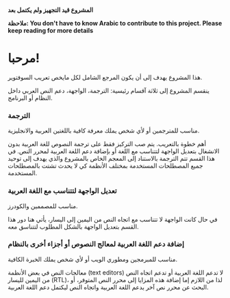 **المشروع قيد التجهيز ولم يكتمل بعد**

**ملاحظة: You don't have to know Arabic to contribute to this project. Please keep reading for more details**

# مرحبا!
هذا المشروع يهدف إلى أن يكون المرجع الشامل لكل مايخص تعريب السوفتوير.

ينقسم المشروع إلى ثلاثة آقسام رئيسية: الترجمة، الواجهة، دعم النص العربي داخل النظام أو البرنامج.
### الترجمة
مناسب للمترجمين أو لأي شخص يملك معرفة كافية باللغتين العربية والانجليزية.

أهم خطوة بالتعريب.
يتم صب التركيز فقط على ترجمة النصوص للغة العربية بدون الانشغال بتعديل الواجهة لتتناسب مع اللغة أو بإضافة دعم اللغة العربية لمحرر النص.
في هذا القسم تتم الترجمة بالاستناد إلى المعجم الخاص بالمشروع والذي يهدف إلى توحيد جميع المصطلحات المستخدمة بمختلف الأنظمة كي لا يحدث تشتت بالمصطلحات المستخدمة.

### تعديل الواجهة لتتناسب مع اللغة العربية
مناسب للمصممين والكودرز.

في حال كانت الواجهة لا تتناسب مع اتجاه النص من اليمين إلى اليسار، يأتي هنا دور هذا القسم بتعديل الواجهة بالشكل المطلوب لتتناسق معه.

### إضافة دعم اللغة العربية لمعالج النصوص أو أجزاء أخرى بالنظام
مناسب للمبرمجين ومطوري الويب أو لأي شخص يملك الخبرة الكافية.

معالجات النص في بعض الأنظمة (text editors) لا تدعم اللغة العربية أو تدعم اتجاه النص من اليمين لليسار (RTL)، لذا من اللازم إما إضافة هذه المزايا إلى محرر النص المتوفر، أو البحث عن محرر نص آخر يدعم اللغة العربية واتجاه النص ليكتمل دعم اللغة العربية.

